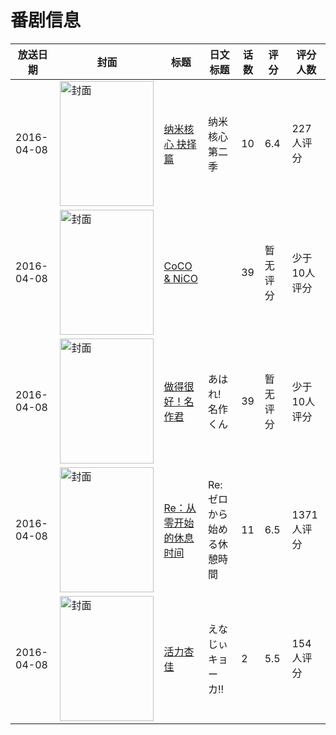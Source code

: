 # 番剧信息

|放送日期|封面|标题|日文标题|话数|评分|评分人数|
|---|---|---|---|---|---|---|
|2016-04-08|<img src="//lain.bgm.tv/pic/cover/c/e9/c3/161941_j4bxP.jpg" alt="封面" style="width:150px;height:200px;object-fit:cover;">|[纳米核心 抉择篇](https://bangumi.tv/subject/161941)|纳米核心 第二季|10|6.4|227人评分|
|2016-04-08|<img src="//lain.bgm.tv/pic/cover/c/0a/43/174117_oPKKU.jpg" alt="封面" style="width:150px;height:200px;object-fit:cover;">|[CoCO & NiCO](https://bangumi.tv/subject/174117)||39|暂无评分|少于10人评分|
|2016-04-08|<img src="//lain.bgm.tv/pic/cover/c/dc/50/175468_qWwkc.jpg" alt="封面" style="width:150px;height:200px;object-fit:cover;">|[做得很好！名作君](https://bangumi.tv/subject/175468)|あはれ! 名作くん|39|暂无评分|少于10人评分|
|2016-04-08|<img src="//lain.bgm.tv/pic/cover/c/e0/80/177998_f5896.jpg" alt="封面" style="width:150px;height:200px;object-fit:cover;">|[Re：从零开始的休息时间](https://bangumi.tv/subject/177998)|Re:ゼロから始める休憩時間|11|6.5|1371人评分|
|2016-04-08|<img src="/img/no_icon_subject.png" alt="封面" style="width:150px;height:200px;object-fit:cover;">|[活力杏佳](https://bangumi.tv/subject/178150)|えなじぃキョーカ!!|2|5.5|154人评分|
